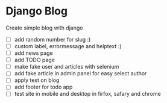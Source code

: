 # Django Blog

Create simple blog with django

- [ ] add random number for slug :)
- [ ] custom label, errormessage and helptext :)
- [ ] add news page
- [ ] add TODO page
- [ ] make fake user and articles with selenium
- [ ] add fake article in admin panel for easy select author
- [ ] apply test on blog
- [ ] add footer for todo app
- [ ] test site in mobile and desktop in firfox, safary and chrome
